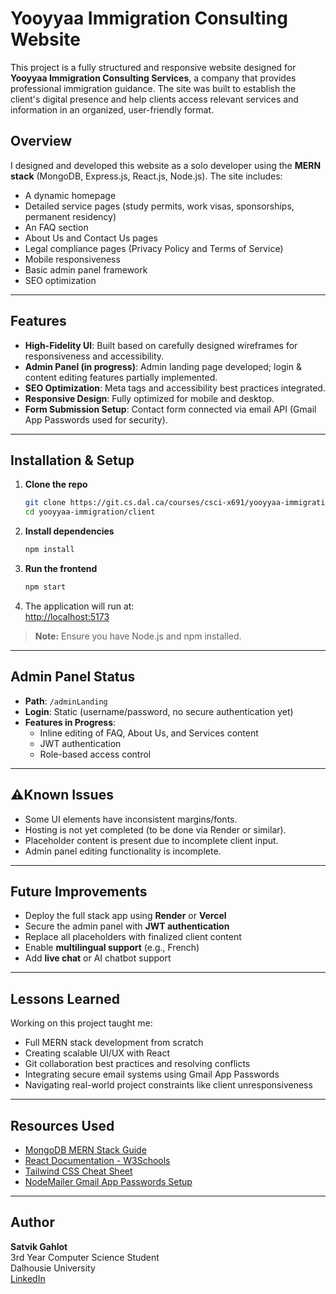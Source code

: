 # Yooyyaa Immigration Consulting Website

This project is a fully structured and responsive website designed for **Yooyyaa Immigration Consulting Services**, a company that provides professional immigration guidance. The site was built to establish the client's digital presence and help clients access relevant services and information in an organized, user-friendly format.

## Overview

I designed and developed this website as a solo developer using the **MERN stack** (MongoDB, Express.js, React.js, Node.js). The site includes:

- A dynamic homepage
- Detailed service pages (study permits, work visas, sponsorships, permanent residency)
- An FAQ section
- About Us and Contact Us pages
- Legal compliance pages (Privacy Policy and Terms of Service)
- Mobile responsiveness
- Basic admin panel framework
- SEO optimization

---

## Features

- **High-Fidelity UI**: Built based on carefully designed wireframes for responsiveness and accessibility.
- **Admin Panel (in progress)**: Admin landing page developed; login & content editing features partially implemented.
- **SEO Optimization**: Meta tags and accessibility best practices integrated.
- **Responsive Design**: Fully optimized for mobile and desktop.
- **Form Submission Setup**: Contact form connected via email API (Gmail App Passwords used for security).

---

## Installation & Setup

1. **Clone the repo**  
   ```bash
   git clone https://git.cs.dal.ca/courses/csci-x691/yooyyaa-immigration.git
   cd yooyyaa-immigration/client
   ```

2. **Install dependencies**
   ```bash
   npm install
   ```

3. **Run the frontend**
   ```bash
   npm start
   ```

4. The application will run at:  
   [http://localhost:5173](http://localhost:5173)

> **Note:** Ensure you have Node.js and npm installed.

---

## Admin Panel Status

- **Path**: `/adminLanding`
- **Login**: Static (username/password, no secure authentication yet)
- **Features in Progress**:
  - Inline editing of FAQ, About Us, and Services content
  - JWT authentication
  - Role-based access control

---

## ⚠Known Issues

- Some UI elements have inconsistent margins/fonts.
- Hosting is not yet completed (to be done via Render or similar).
- Placeholder content is present due to incomplete client input.
- Admin panel editing functionality is incomplete.

---

## Future Improvements

- Deploy the full stack app using **Render** or **Vercel**
- Secure the admin panel with **JWT authentication**
- Replace all placeholders with finalized client content
- Enable **multilingual support** (e.g., French)
- Add **live chat** or AI chatbot support

---

## Lessons Learned

Working on this project taught me:
- Full MERN stack development from scratch
- Creating scalable UI/UX with React
- Git collaboration best practices and resolving conflicts
- Integrating secure email systems using Gmail App Passwords
- Navigating real-world project constraints like client unresponsiveness

---

## Resources Used

- [MongoDB MERN Stack Guide](https://www.mongodb.com/resources/languages/mern-stack-tutorial)
- [React Documentation - W3Schools](https://www.w3schools.com/react/react_getstarted.asp)
- [Tailwind CSS Cheat Sheet](https://nerdcave.com/tailwind-cheat-sheet)
- [NodeMailer Gmail App Passwords Setup](https://youtu.be/4nKWREmCvsE)

---

## Author

**Satvik Gahlot**  
3rd Year Computer Science Student  
Dalhousie University  
 [LinkedIn](https://www.linkedin.com/in/satvikgahlot)
